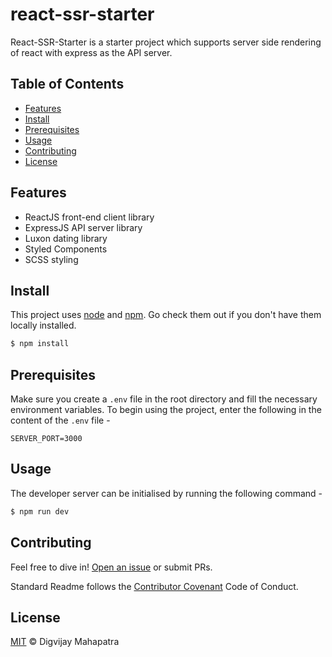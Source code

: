 # react-ssr-starter

React-SSR-Starter is a starter project which supports server side rendering of react with express as the API server.

## Table of Contents

- [Features](#features)
- [Install](#install)
- [Prerequisites](#prerequisites)
- [Usage](#usage)
- [Contributing](#contributing)
- [License](#license)

## Features

- ReactJS front-end client library
- ExpressJS API server library
- Luxon dating library
- Styled Components
- SCSS styling

## Install

This project uses [node](http://nodejs.org) and [npm](https://npmjs.com). Go check them out if you don't have them locally installed.

```sh
$ npm install
```

## Prerequisites

Make sure you create a `.env` file in the root directory and fill the necessary environment variables. To begin using the project, enter the following in the content of the `.env` file -

```env
SERVER_PORT=3000
```

## Usage

The developer server can be initialised by running the following command - 

```sh
$ npm run dev
```

## Contributing

Feel free to dive in! [Open an issue](https://github.com/thediggu/react-ssr-starter/issues/new/choose) or submit PRs.

Standard Readme follows the [Contributor Covenant](http://contributor-covenant.org/version/1/3/0/) Code of Conduct.

## License

[MIT](LICENSE) © Digvijay Mahapatra
